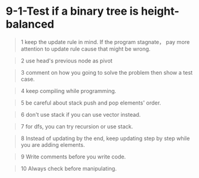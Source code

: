 # 9-1-Test if a binary tree is height-balanced

>  1 keep the update rule in mind. If the program stagnate， pay more attention to update rule cause that might be wrong.

>  2 use head's previous node as pivot

>  3 comment on how you going to solve the problem then show a test case. 

>  4 keep compiling while programming.

>  5 be careful about stack push and pop elements' order.

>  6 don't use stack if you can use vector instead.

>  7 for dfs, you can try recursion or use stack.

>  8 Instead of updating by the end, keep updating step by step while you are adding elements.

>  9 Write comments before you write code.

>  10 Always check before manipulating.